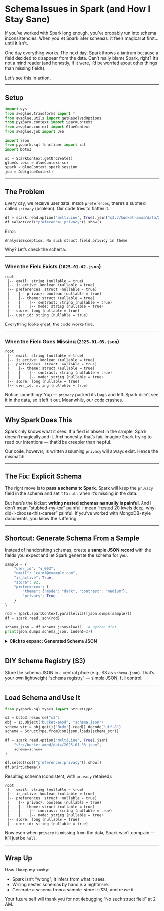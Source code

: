 # Schema Issues in Spark (and How I Stay Sane)

If you’ve worked with Spark long enough, you’ve probably run into schema inconsistencies. When you let Spark infer schemas, it feels magical at first… until it isn’t.

One day everything works. The next day, Spark throws a tantrum because a field decided to disappear from the data. Can’t really blame Spark, right? It’s not a mind reader (and honestly, if it were, I’d be worried about other things than missing fields).

Let’s see this in action.

---

## Setup

```python
import sys
from awsglue.transforms import *
from awsglue.utils import getResolvedOptions
from pyspark.context import SparkContext
from awsglue.context import GlueContext
from awsglue.job import Job

import json
from pyspark.sql.functions import col
import boto3

sc = SparkContext.getOrCreate()
glueContext = GlueContext(sc)
spark = glueContext.spark_session
job = Job(glueContext)
```

---

## The Problem

Every day, we receive user data. Inside `preferences`, there’s a subfield called `privacy` (boolean). Our code tries to flatten it.

```python
df = spark.read.option("multiLine", True).json("s3://bucket-amod/data/2025-01-03.json")
df.select(col("preferences.privacy")).show()
```

Error:

```
AnalysisException: No such struct field privacy in theme
```

Why? Let’s check the schema.

---

### When the Field Exists (`2025-01-02.json`)

```text
root
 |-- email: string (nullable = true)
 |-- is_active: boolean (nullable = true)
 |-- preferences: struct (nullable = true)
 |    |-- privacy: boolean (nullable = true)
 |    |-- theme: struct (nullable = true)
 |    |    |-- contrast: string (nullable = true)
 |    |    |-- mode: string (nullable = true)
 |-- score: long (nullable = true)
 |-- user_id: string (nullable = true)
```

Everything looks great; the code works fine.

---

### When the Field Goes Missing (`2025-01-03.json`)

```text
root
 |-- email: string (nullable = true)
 |-- is_active: boolean (nullable = true)
 |-- preferences: struct (nullable = true)
 |    |-- theme: struct (nullable = true)
 |    |    |-- contrast: string (nullable = true)
 |    |    |-- mode: string (nullable = true)
 |-- score: long (nullable = true)
 |-- user_id: string (nullable = true)
```

Notice something? Yup — `privacy` packed its bags and left. Spark didn’t see it in the data, so it left it out. Meanwhile, our code crashes.

---

## Why Spark Does This

Spark only knows what it sees. If a field is absent in the sample, Spark doesn’t magically add it. And honestly, that’s fair. Imagine Spark trying to read our intentions — that’d be creepier than helpful.

Our code, however, is written assuming `privacy` will always exist. Hence the mismatch.

---

## The Fix: Explicit Schema

The right move is to **pass a schema to Spark**. Spark will keep the `privacy` field in the schema and set it to `null` when it’s missing in the data.

But here’s the kicker: **writing nested schemas manually is painful**. And I don’t mean “stubbed-my-toe” painful. I mean “nested 20 levels deep, why-did-I-choose-this-career” painful. If you’ve worked with MongoDB-style documents, you know the suffering.

---

## Shortcut: Generate Schema From a Sample

Instead of handcrafting schemas, create a **sample JSON record** with the fields you expect and let Spark generate the schema for you.

```python
sample = {
    "user_id": "u_003",
    "email": "carol@example.com",
    "is_active": True,
    "score": 92,
    "preferences": {
        "theme": {"mode": "dark", "contrast": "medium"},
        "privacy": True
    }
}

rdd = spark.sparkContext.parallelize([json.dumps(sample)])
df = spark.read.json(rdd)

schema_json = df.schema.jsonValue()   # Python dict
print(json.dumps(schema_json, indent=2))
```

<details>
<summary><strong>Click to expand: Generated Schema JSON</strong></summary>

```json
{
  "type": "struct",
  "fields": [
    {
      "name": "email",
      "type": "string",
      "nullable": true,
      "metadata": {}
    },
    {
      "name": "is_active",
      "type": "boolean",
      "nullable": true,
      "metadata": {}
    },
    {
      "name": "preferences",
      "type": {
        "type": "struct",
        "fields": [
          {
            "name": "privacy",
            "type": "boolean",
            "nullable": true,
            "metadata": {}
          },
          {
            "name": "theme",
            "type": {
              "type": "struct",
              "fields": [
                {
                  "name": "contrast",
                  "type": "string",
                  "nullable": true,
                  "metadata": {}
                },
                {
                  "name": "mode",
                  "type": "string",
                  "nullable": true,
                  "metadata": {}
                }
              ]
            },
            "nullable": true,
            "metadata": {}
          }
        ]
      },
      "nullable": true,
      "metadata": {}
    },
    {
      "name": "score",
      "type": "long",
      "nullable": true,
      "metadata": {}
    },
    {
      "name": "user_id",
      "type": "string",
      "nullable": true,
      "metadata": {}
    }
  ]
}
```

</details>

---

## DIY Schema Registry (S3)

Store the schema JSON in a central place (e.g., S3 as `schema.json`). That’s your own lightweight “schema registry” — simple JSON, full control.

---

## Load Schema and Use It

```python
from pyspark.sql.types import StructType

s3 = boto3.resource("s3")
obj = s3.Object("bucket-amod", "schema.json")
schema_str = obj.get()["Body"].read().decode("utf-8")
schema = StructType.fromJson(json.loads(schema_str))

df = spark.read.option("multiLine", True).json(
    "s3://bucket-amod/data/2025-01-03.json",
    schema=schema
)

df.select(col("preferences.privacy")).show()
df.printSchema()
```

Resulting schema (consistent, with `privacy` retained):

```text
root
 |-- email: string (nullable = true)
 |-- is_active: boolean (nullable = true)
 |-- preferences: struct (nullable = true)
 |    |-- privacy: boolean (nullable = true)
 |    |-- theme: struct (nullable = true)
 |    |    |-- contrast: string (nullable = true)
 |    |    |-- mode: string (nullable = true)
 |-- score: long (nullable = true)
 |-- user_id: string (nullable = true)
```

Now even when `privacy` is missing from the data, Spark won’t complain — it’ll just be `null`.

---

## Wrap Up

How I keep my sanity:

- Spark isn’t “wrong”; it infers from what it sees.
- Writing nested schemas by hand is a nightmare.
- Generate a schema from a sample, store it (S3), and reuse it.

Your future self will thank you for not debugging “No such struct field” at 2 AM.
